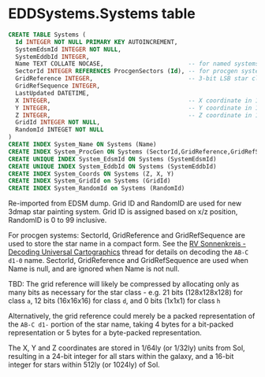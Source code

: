 # EDDSystems.Systems table

```sql
CREATE TABLE Systems (
  Id INTEGER NOT NULL PRIMARY KEY AUTOINCREMENT,
  SystemEdsmId INTEGER NOT NULL,
  SystemEddbId INTEGER,
  Name TEXT COLLATE NOCASE,                        -- for named systems
  SectorId INTEGER REFERENCES ProcgenSectors (Id), -- for procgen systems
  GridReference INTEGER,                           -- 3-bit LSB star class, 21-bit MSB grid ref
  GridRefSequence INTEGER,
  LastUpdated DATETIME,
  X INTEGER,                                       -- X coordinate in 1/64ly units
  Y INTEGER,                                       -- Y coordinate in 1/64ly units
  Z INTEGER,                                       -- Z coordinate in 1/64ly units
  GridId INTEGER NOT NULL,
  RandomId INTEGET NOT NULL
)
CREATE INDEX System_Name ON Systems (Name)
CREATE INDEX System_ProcGen ON Systems (SectorId,GridReference,GridRefSequence)
CREATE UNIQUE INDEX System_EdsmId ON Systems (SystemEdsmId)
CREATE UNIQUE INDEX System_EddbId ON Systems (SystemEddbId)
CREATE INDEX System_Coords ON Systems (Z, X, Y)
CREATE INDEX System_GridId on Systems (GridId)
CREATE INDEX System_RandomId on Systems (RandomId)
```

Re-imported from EDSM dump.  Grid ID and RandomID are used for new 3dmap star painting system.  Grid ID is assigned based on x/z position, RandomID is 0 to 99 inclusive.

For procgen systems: SectorId, GridReference and GridRefSequence are used to store the star name in a compact form.  See the [RV Sonnenkreis - Decoding Universal Cartographics](https://forums.frontier.co.uk/showthread.php/196297-RV-Sonnenkreis-Decoding-Universal-Cartographics) thread for details on decoding the `AB-C d1-0` name.  SectorId, GridReference and GridRefSequence are used when Name is null, and are ignored when Name is not null.

TBD: The grid reference will likely be compressed by allocating only as many bits as necessary for the star class - e.g. 21 bits (128x128x128) for class `a`, 12 bits (16x16x16) for class `d`, and 0 bits (1x1x1) for class `h`

Alternatively, the grid reference could merely be a packed representation of the `AB-C d1-` portion of the star name, taking 4 bytes for a bit-packed representation or 5 bytes for a byte-packed representation. 

The X, Y and Z coordinates are stored in 1/64ly (or 1/32ly) units from Sol, resulting in a 24-bit integer for all stars within the galaxy, and a 16-bit integer for stars within 512ly (or 1024ly) of Sol.

